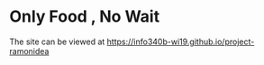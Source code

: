 # Only Food , No Wait

The site can be viewed at <https://info340b-wi19.github.io/project-ramonidea>
